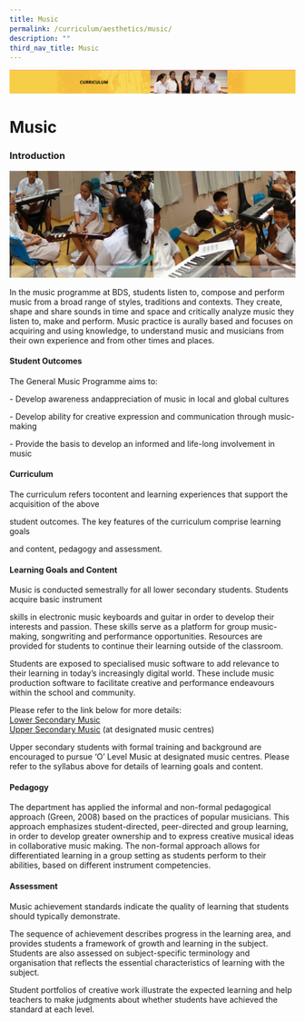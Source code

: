 ```yaml
---
title: Music
permalink: /curriculum/aesthetics/music/
description: ""
third_nav_title: Music
---
```

![](/images/Curriculum.png)

Music
=====

### Introduction

![Music](/images/music.jpg)

In the music programme at BDS, students listen to, compose and perform music from a broad range of styles, traditions and contexts. They create, shape and share sounds in time and space and critically analyze music they listen to, make and perform. Music practice is aurally based and focuses on acquiring and using knowledge, to understand music and musicians from their own experience and from other times and places.
 
#### Student Outcomes


The General Music Programme aims to:

\- Develop awareness andappreciation of music in local and global cultures

\- Develop ability for creative expression and communication through music-making

\- Provide the basis to develop an informed and life-long involvement in music


#### Curriculum

The curriculum refers tocontent and learning experiences that support the acquisition of the above  

student outcomes. The key features of the curriculum comprise learning goals

and content, pedagogy and assessment.

#### Learning Goals and Content

Music is conducted semestrally for all lower secondary students. Students acquire basic instrument

skills in electronic music keyboards and guitar in order to develop their interests and passion. These skills serve as a platform for group music-making, songwriting and performance opportunities. Resources are provided for students to continue their learning outside of the classroom.

  

Students are exposed to specialised music software to add relevance to their learning in today’s increasingly digital world. These include music production software to facilitate creative and performance endeavours within the school and community.

Please refer to the link below for more details: <br>
[Lower Secondary Music](/files/2015MusicTeachingandLearningSyllabusPrimaryandLowerSecondary.pdf) <br>
[Upper Secondary Music](/files/6085_y22_sy.pdf) (at designated music centres) 

Upper secondary students with formal training and background are encouraged to pursue ‘O’ Level Music at designated music centres. Please refer to the syllabus above for details of learning goals and content.

#### Pedagogy

The department has applied the informal and non-formal pedagogical approach (Green, 2008) based on the practices of popular musicians. This approach emphasizes student-directed, peer-directed and group learning, in order to develop greater ownership and to express creative musical ideas in collaborative music making. The non-formal approach allows for differentiated learning in a group setting as students perform to their abilities, based on different instrument competencies.

#### Assessment

Music achievement standards indicate the quality of learning that students should typically demonstrate.  

The sequence of achievement describes progress in the learning area, and provides students a framework of growth and learning in the subject. Students are also assessed on subject-specific terminology and organisation that reflects the essential characteristics of learning with the subject.

  

Student portfolios of creative work illustrate the expected learning and help teachers to make judgments about whether students have achieved the standard at each level.